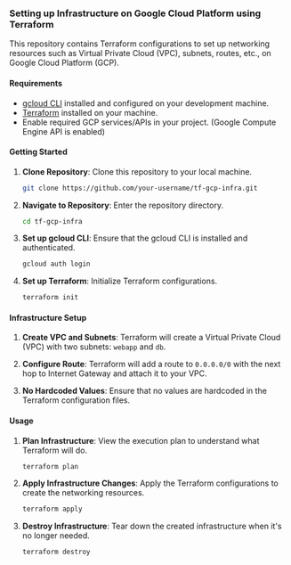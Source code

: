 ### Setting up Infrastructure on Google Cloud Platform using Terraform

This repository contains Terraform configurations to set up networking resources such as Virtual Private Cloud (VPC), subnets, routes, etc., on Google Cloud Platform (GCP).

#### Requirements

- [gcloud CLI](https://cloud.google.com/sdk/gcloud) installed and configured on your development machine.
- [Terraform](https://www.terraform.io/downloads.html) installed on your machine.
- Enable required GCP services/APIs in your project. (Google Compute Engine API is enabled)

#### Getting Started

1. **Clone Repository**: Clone this repository to your local machine.

    ```bash
    git clone https://github.com/your-username/tf-gcp-infra.git
    ```

2. **Navigate to Repository**: Enter the repository directory.

    ```bash
    cd tf-gcp-infra
    ```

3. **Set up gcloud CLI**: Ensure that the gcloud CLI is installed and authenticated.

    ```bash
    gcloud auth login
    ```

4. **Set up Terraform**: Initialize Terraform configurations.

    ```bash
    terraform init
    ```

#### Infrastructure Setup

1. **Create VPC and Subnets**: Terraform will create a Virtual Private Cloud (VPC) with two subnets: `webapp` and `db`.

2. **Configure Route**: Terraform will add a route to `0.0.0.0/0` with the next hop to Internet Gateway and attach it to your VPC.

3. **No Hardcoded Values**: Ensure that no values are hardcoded in the Terraform configuration files.

#### Usage

1. **Plan Infrastructure**: View the execution plan to understand what Terraform will do.

    ```bash
    terraform plan
    ```

2. **Apply Infrastructure Changes**: Apply the Terraform configurations to create the networking resources.

    ```bash
    terraform apply
    ```

3. **Destroy Infrastructure**: Tear down the created infrastructure when it's no longer needed.

    ```bash
    terraform destroy
    ```